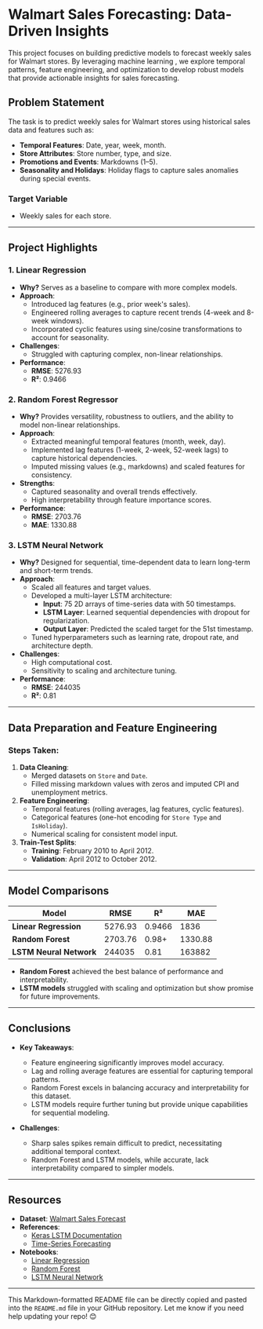 # **Walmart Sales Forecasting: Data-Driven Insights**

This project focuses on building predictive models to forecast weekly sales for Walmart stores. By leveraging machine learning , we explore temporal patterns, feature engineering, and optimization to develop robust models that provide actionable insights for sales forecasting.

## **Problem Statement**
The task is to predict weekly sales for Walmart stores using historical sales data and features such as:
- **Temporal Features**: Date, year, week, month.
- **Store Attributes**: Store number, type, and size.
- **Promotions and Events**: Markdowns (1–5).
- **Seasonality and Holidays**: Holiday flags to capture sales anomalies during special events.

### **Target Variable**
- Weekly sales for each store.

---

## **Project Highlights**
### **1. Linear Regression**
- **Why?** Serves as a baseline to compare with more complex models.
- **Approach**:
  - Introduced lag features (e.g., prior week's sales).
  - Engineered rolling averages to capture recent trends (4-week and 8-week windows).
  - Incorporated cyclic features using sine/cosine transformations to account for seasonality.
- **Challenges**:
  - Struggled with capturing complex, non-linear relationships.
- **Performance**:
  - **RMSE**: 5276.93
  - **R²**: 0.9466

### **2. Random Forest Regressor**
- **Why?** Provides versatility, robustness to outliers, and the ability to model non-linear relationships.
- **Approach**:
  - Extracted meaningful temporal features (month, week, day).
  - Implemented lag features (1-week, 2-week, 52-week lags) to capture historical dependencies.
  - Imputed missing values (e.g., markdowns) and scaled features for consistency.
- **Strengths**:
  - Captured seasonality and overall trends effectively.
  - High interpretability through feature importance scores.
- **Performance**:
  - **RMSE**: 2703.76
  - **MAE**: 1330.88

### **3. LSTM Neural Network**
- **Why?** Designed for sequential, time-dependent data to learn long-term and short-term trends.
- **Approach**:
  - Scaled all features and target values.
  - Developed a multi-layer LSTM architecture:
    - **Input**: 75 2D arrays of time-series data with 50 timestamps.
    - **LSTM Layer**: Learned sequential dependencies with dropout for regularization.
    - **Output Layer**: Predicted the scaled target for the 51st timestamp.
  - Tuned hyperparameters such as learning rate, dropout rate, and architecture depth.
- **Challenges**:
  - High computational cost.
  - Sensitivity to scaling and architecture tuning.
- **Performance**:
  - **RMSE**: 244035
  - **R²**: 0.81

---

## **Data Preparation and Feature Engineering**
### **Steps Taken**:
1. **Data Cleaning**:
   - Merged datasets on `Store` and `Date`.
   - Filled missing markdown values with zeros and imputed CPI and unemployment metrics.
2. **Feature Engineering**:
   - Temporal features (rolling averages, lag features, cyclic features).
   - Categorical features (one-hot encoding for `Store Type` and `IsHoliday`).
   - Numerical scaling for consistent model input.
3. **Train-Test Splits**:
   - **Training**: February 2010 to April 2012.
   - **Validation**: April 2012 to October 2012.

---

## **Model Comparisons**
| Model                  | RMSE     | R²      | MAE     |
|------------------------|----------|---------|---------|
| **Linear Regression**  | 5276.93  | 0.9466  | 1836    |
| **Random Forest**      | 2703.76  | 0.98+   | 1330.88 |
| **LSTM Neural Network**| 244035   | 0.81    | 163882  |

- **Random Forest** achieved the best balance of performance and interpretability.
- **LSTM models** struggled with scaling and optimization but show promise for future improvements.

---

## **Conclusions**
- **Key Takeaways**:
  - Feature engineering significantly improves model accuracy.
  - Lag and rolling average features are essential for capturing temporal patterns.
  - Random Forest excels in balancing accuracy and interpretability for this dataset.
  - LSTM models require further tuning but provide unique capabilities for sequential modeling.

- **Challenges**:
  - Sharp sales spikes remain difficult to predict, necessitating additional temporal context.
  - Random Forest and LSTM models, while accurate, lack interpretability compared to simpler models.

---

## **Resources**
- **Dataset**: [Walmart Sales Forecast](https://www.kaggle.com/datasets/aslanahmedov/walmart-sales-forecast)
- **References**:
  - [Keras LSTM Documentation](https://keras.io/api/layers/recurrent_layers/lstm/)
  - [Time-Series Forecasting](https://machinelearningmastery.com/multivariate-time-series-forecasting-lstms-keras/)
- **Notebooks**:
  - [Linear Regression](https://colab.research.google.com/drive/1pBby3dPgeNrx7FNnA6ZpM9jduqkwXLkt)
  - [Random Forest](https://colab.research.google.com/drive/1qGeyMYRrfVXQG4s6vjWGeU24XFXMsIQf)
  - [LSTM Neural Network](https://colab.research.google.com/drive/1QbqwAzxZJphEnIVH6DO5EpUPONdf6Lqx)

---

This Markdown-formatted README file can be directly copied and pasted into the `README.md` file in your GitHub repository. Let me know if you need help updating your repo! 😊
